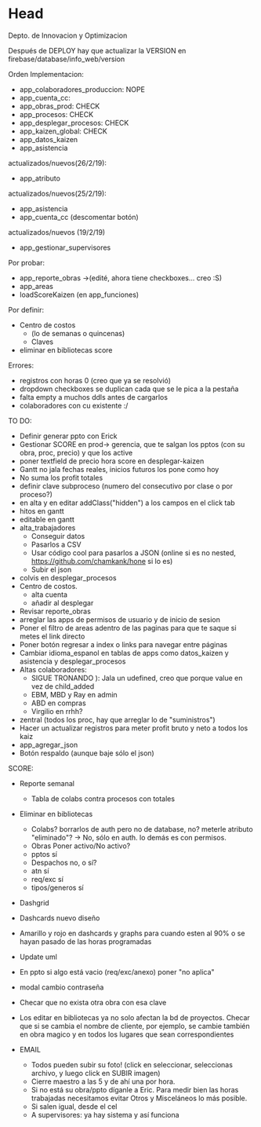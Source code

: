 # Head
Depto. de Innovacion y Optimizacion

Después de DEPLOY hay que actualizar la VERSION en firebase/database/info_web/version
 
 Orden Implementacion:
 - app_colaboradores_produccion: NOPE
 - app_cuenta_cc: 
 - app_obras_prod: CHECK
 - app_procesos: CHECK
 - app_desplegar_procesos: CHECK
 - app_kaizen_global: CHECK
 - app_datos_kaizen
 - app_asistencia
 
 actualizados/nuevos(26/2/19):
 - app_atributo
 
 actualizados/nuevos(25/2/19):
 - app_asistencia
 - app_cuenta_cc (descomentar botón)

 actualizados/nuevos (19/2/19)
 - app_gestionar_supervisores
   
 Por probar:
 - app_reporte_obras ->(edité, ahora tiene checkboxes... creo :S)
 - app_areas
 - loadScoreKaizen (en app_funciones)
 
 Por definir:
 - Centro de costos 
    - (lo de semanas o quincenas) 
    - Claves
 - eliminar en bibliotecas score

 Errores:
 - registros con horas 0 (creo que ya se resolvió)
 - dropdown checkboxes se duplican cada que se le pica a la pestaña
 - falta empty a muchos ddls antes de cargarlos
 - colaboradores con cu existente :/

TO DO:
 - Definir generar ppto con Erick
 - Gestionar SCORE en prod-> gerencia, que te salgan los pptos (con su obra, proc, precio) y que los active
 - poner textfield de precio hora score en desplegar-kaizen 
 - Gantt no jala fechas reales, inicios futuros los pone como hoy
 - No suma los profit totales
 - definir clave subproceso (numero del consecutivo por clase o por proceso?)
 - en alta y en editar addClass("hidden") a los campos en el click tab
 - hitos en gantt
 - editable en gantt
 - alta_trabajadores
   - Conseguir datos
   - Pasarlos a CSV
   - Usar código cool para pasarlos a JSON (online si es no nested, https://github.com/chamkank/hone si lo es)
   - Subir el json
 - colvis en desplegar_procesos
 - Centro de costos.
   - alta cuenta
   - añadir al desplegar
 - Revisar reporte_obras
 - arreglar las apps de permisos de usuario y de inicio de sesion
 - Poner el filtro de areas adentro de las paginas para que te saque si metes el link directo
 - Poner botón regresar a index o links para navegar entre páginas
 - Cambiar idioma_espanol en tablas de apps como datos_kaizen y asistencia y desplegar_procesos
 - Altas colaboradores:
   - SIGUE TRONANDO ): Jala un udefined, creo que porque value en vez de child_added
   - EBM, MBD y Ray en admin
   - ABD en compras
   - Virgilio en rrhh?
 - zentral (todos los proc, hay que arreglar lo de "suministros")
 - Hacer un actualizar registros para meter profit bruto y neto a todos los kaiz
 - app_agregar_json
 - Botón respaldo (aunque baje sólo el json)
    
SCORE:
  - Reporte semanal
    - Tabla de colabs contra procesos con totales
   
  - Eliminar en bibliotecas
    - Colabs? borrarlos de auth pero no de database, no? meterle atributo "eliminado"? -> No, sólo en auth. lo demás es con permisos.
    - Obras Poner activo/No activo?
    - pptos sí
    - Despachos no, o sí?
    - atn sí
    - req/exc sí
    - tipos/generos sí
  - Dashgrid
  - Dashcards nuevo diseño
  - Amarillo y rojo en dashcards y graphs para cuando esten al 90% o se hayan pasado de las horas programadas
  - Update uml
  - En ppto si algo está vacio (req/exc/anexo) poner "no aplica"
  - modal cambio contraseña
  - Checar que no exista otra obra con esa clave
  - Los editar en bibliotecas ya no solo afectan la bd de proyectos. Checar que si se cambia el nombre de cliente, por ejemplo, se cambie también en obra magico y en todos los lugares que sean correspondientes

  
- EMAIL
  - Todos pueden subir su foto! (click en seleccionar, seleccionas archivo, y luego click en SUBIR imagen)
  - Cierre maestro a las 5 y de ahí una por hora.
  - Si no está su obra/ppto díganle a Eric. Para medir bien las horas trabajadas necesitamos evitar Otros y Misceláneos lo más posible.
  - Si salen igual, desde el cel
  - A supervisores: ya hay sistema y así funciona

